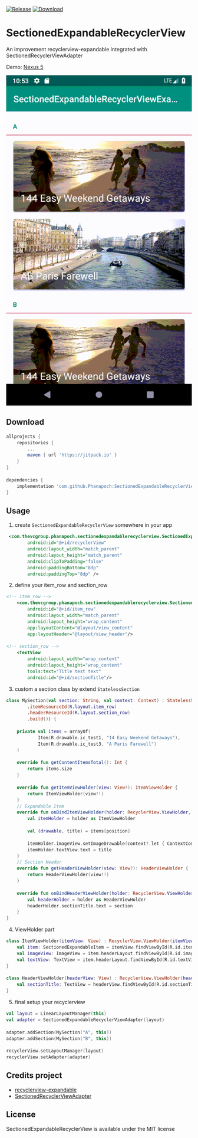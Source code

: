 [![Release](https://jitpack.io/v/Phanapoch/SectionedExpandableRecyclerView.svg)](https://jitpack.io/#Phanapoch/SectionedExpandableRecyclerView)
[![Download](https://jitpack.io/v/Phanapoch/SectionedExpandableRecyclerView/month.svg)](https://jitpack.io/#Phanapoch/SectionedExpandableRecyclerView)

# SectionedExpandableRecyclerView
An improvement recyclerview-expandable integrated with SectionedRecyclerViewAdapter

Demo: [Nexus 5](https://appetize.io/app/3g4fpbhvqnpxgbwprxgrp65hmr?device=nexus5&language=en)

![SectionedExpandableRecyclerView GIF](https://github.com/Phanapoch/SectionedExpandableRecyclerView/blob/master/demo/demo1.gif)

## Download
```gradle
allprojects {
	repositories {
		...
		maven { url 'https://jitpack.io' }
	}
}
  
dependencies {
	implementation 'com.github.Phanapoch:SectionedExpandableRecyclerView:0.1.2'
}
```

## Usage
1.  create `SectionedExpandableRecyclerView` somewhere in your app
```xml
 <com.thevcgroup.phanapoch.sectionedexpandablerecyclerview.SectionedExpandableRecyclerView
        android:id="@+id/recyclerView"
        android:layout_width="match_parent"
        android:layout_height="match_parent"
        android:clipToPadding="false"
        android:paddingBottom="8dp"
        android:paddingTop="8dp" />
```
2.  define your item_row and section_row
```xml
<!-- item_row -->
    <com.thevcgroup.phanapoch.sectionedexpandablerecyclerview.SectionedExpandableItem
        android:id="@+id/item_row"
        android:layout_width="match_parent"
        android:layout_height="wrap_content"
        app:layoutContent="@layout/view_content"
        app:layoutHeader="@layout/view_header"/>

<!-- section_row -->
    <TextView
        android:layout_width="wrap_content"
        android:layout_height="wrap_content"
        tools:text="Title test text"
        android:id="@+id/sectionTitle"/>

```
3.  custom a section class by extend `StatelessSection`
```kotlin
class MySection(val section: String, val context: Context) : StatelessSection(SectionParameters.builder()
        .itemResourceId(R.layout.item_row)
        .headerResourceId(R.layout.section_row)
        .build()) {

    private val items = arrayOf(
            Item(R.drawable.ic_test1, "14 Easy Weekend Getaways"),
            Item(R.drawable.ic_test3, "A Paris Farewell")
    )

    override fun getContentItemsTotal(): Int {
        return items.size
    }

    override fun getItemViewHolder(view: View?): ItemViewHolder {
        return ItemViewHolder(view!!)
    }
	// Expandable Item
    override fun onBindItemViewHolder(holder: RecyclerView.ViewHolder, position: Int) {
        val itemHolder = holder as ItemViewHolder

        val (drawable, title) = items[position]

        itemHolder.imageView.setImageDrawable(context?.let { ContextCompat.getDrawable(it, drawable) })
        itemHolder.textView.text = title
    }
	// Section Header
    override fun getHeaderViewHolder(view: View?): HeaderViewHolder {
        return HeaderViewHolder(view!!)
    }

    override fun onBindHeaderViewHolder(holder: RecyclerView.ViewHolder?) {
        val headerHolder = holder as HeaderViewHolder
        headerHolder.sectionTitle.text = section
    }
}
```
4.  ViewHolder part
```kotlin
class ItemViewHolder(itemView: View) : RecyclerView.ViewHolder(itemView) {
    val item: SectionedExpandableItem = itemView.findViewById(R.id.item_row) as SectionedExpandableItem
    val imageView: ImageView = item.headerLayout.findViewById(R.id.imageView) as ImageView
    val textView: TextView = item.headerLayout.findViewById(R.id.textView) as TextView
}

class HeaderViewHolder(headerView: View) : RecyclerView.ViewHolder(headerView) {
    val sectionTitle: TextView = headerView.findViewById(R.id.sectionTitle)
}
```

5.  final setup your recyclerview
```kotlin
val layout = LinearLayoutManager(this)
val adapter = SectionedExpandableRecyclerViewAdapter(layout)

adapter.addSection(MySection("A", this))
adapter.addSection(MySection("B", this))

recyclerView.setLayoutManager(layout)
recyclerView.setAdapter(adapter)
```

## Credits project
- [recyclerview-expandable](https://github.com/hendraanggrian/recyclerview-expandable)
- [SectionedRecyclerViewAdapter](https://github.com/luizgrp/SectionedRecyclerViewAdapter)

## License
SectionedExpandableRecyclerView is available under the MIT license
